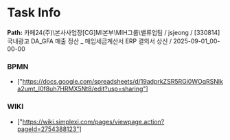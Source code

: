 # Task Info

**Path:** 카페24(주)\본사사업장\[CG]MI본부\MIH그룹\밸류업팀 / jsjeong / [330814] 국내광고 DA_GFA 매출 정산 _ 매입세금계산서 ERP 결의서 상신 / 2025-09-01_00-00-00

### BPMN
- ["https://docs.google.com/spreadsheets/d/19adprkZSR5RGi0WOqRSNlka2umt_I0f8uh7HRMX5Nt8/edit?usp=sharing"]

### WIKI
- ["https://wiki.simplexi.com/pages/viewpage.action?pageId=2754388123"]

